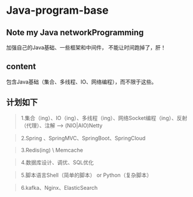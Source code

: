 # Java-program-base
Note my Java networkProgramming
---------------------------------------
加强自己的Java基础、一些框架和中间件，
不能让时间跑掉了，肝！

## content
包含Java基础（集合、多线程、IO、网络编程），而不限于这些。

## 计划如下
>1.集合（ing）、IO（ing）、多线程（ing）、网络Socket编程（ing）、反射（代理）、注解 —> (NIO|AIO)Netty 

>2.Spring 、SpringMVC、SpringBoot、SpringCloud

>3.Redis(ing) \ Memcache

>4.数据库设计、调优、SQL优化

>5.脚本语言Shell（简单的脚本） or Python（复杂脚本）

>6.kafka、Nginx、ElasticSearch
